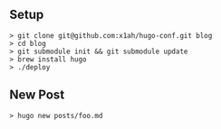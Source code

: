 ## Setup

```shell
> git clone git@github.com:x1ah/hugo-conf.git blog
> cd blog
> git submodule init && git submodule update
> brew install hugo
> ./deploy
```

## New Post

```shell
> hugo new posts/foo.md
```
